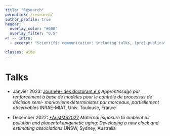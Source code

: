 ```yaml
---
title: "Research"
permalink: /research/
author_profile: true
header:
  overlay_color: "#000"
  overlay_filter: "0.5"
<! -- intro:
  - excerpt: "Scientific communication: including talks, (pre)-publications, code and slides when available." --> 

classes: wide
---
```


# Talks 

- Janvier 2023: [Journée- des doctorant.e.s](https://miat.inrae.fr/site/images/e/ec/Programme-seminaire-doctorants-2023.pdf) *Apprentissage par renforcement à base de modèles pour le contrôle de processus de décision semi-
markoviens déterministes par morceaux, partiellement observables* INRAE-MIAT, Univ. Toulouse, France

- December 2022: [*AustMS2022](https://conference.unsw.edu.au/en/austms2022) *Maternal exposure to ambient air pollution and placental epigenetic aging: Developing a new clock and estimating associations* UNSW, Sydney, Australia